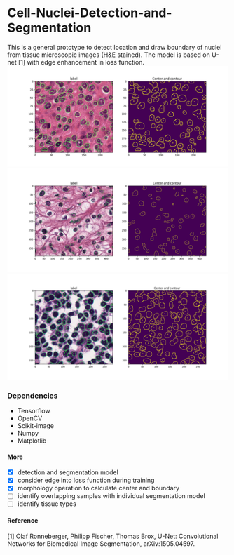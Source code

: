 # Cell-Nuclei-Detection-and-Segmentation
This is a general prototype to detect location and draw boundary of nuclei from tissue microscopic images (H&E stained).
The model is based on U-net [1] with edge enhancement in loss function. 
![sample_1](screenshots/screenshots_3.png)
![sample_2](screenshots/screenshot_2.png)
![sample_3](screenshots/screenshot_1.png)
 
### Dependencies
- Tensorflow
- OpenCV
- Scikit-image
- Numpy
- Matplotlib

#### More
- [x] detection and segmentation model
- [x] consider edge into loss function during training
- [x] morphology operation to calculate center and boundary
- [ ] identify overlapping samples with individual segmentation model
- [ ] identify tissue types 

#### Reference
[1] Olaf Ronneberger, Philipp Fischer, Thomas Brox, U-Net: Convolutional Networks for Biomedical Image Segmentation,  	arXiv:1505.04597.
